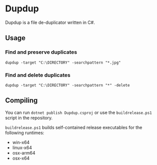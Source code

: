# Dupdup
Dupdup is a file de-duplicator written in C#.

## Usage

### Find and preserve duplicates
```
dupdup -target "C:\DIRECTORY" -searchpattern "*.jpg"
```

### Find and delete duplicates
```
dupdup -target "C:\DIRECTORY" -searchpattern "*" -delete
```

## Compiling
You can run `dotnet publish Dupdup.csproj` or use the `buildrelease.ps1` script in the repository.

`buildrelease.ps1` builds self-contained release executables for the following runtimes:
- win-x64
- linux-x64
- osx-arm64
- osx-x64
